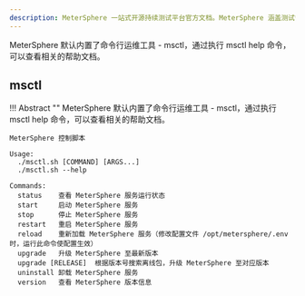 ```yaml
---
description: MeterSphere 一站式开源持续测试平台官方文档。MeterSphere 涵盖测试管理、接口测试、UI 测试和性能测试等功能，全面兼容 JMeter、Selenium 等主流开源标准，有效助力开发和测试团队充分利用云弹性进行高度可 扩展的自动化测试，加速高质量的软件交付。
---
```



MeterSphere 默认内置了命令行运维工具 - msctl，通过执行 msctl help 命令，可以查看相关的帮助文档。

## msctl

!!! Abstract "" 
    MeterSphere 默认内置了命令行运维工具 - msctl，通过执行 msctl help 命令，可以查看相关的帮助文档。

```
MeterSphere 控制脚本

Usage: 
  ./msctl.sh [COMMAND] [ARGS...]
  ./msctl.sh --help

Commands: 
  status    查看 MeterSphere 服务运行状态
  start     启动 MeterSphere 服务
  stop      停止 MeterSphere 服务
  restart   重启 MeterSphere 服务
  reload    重新加载 MeterSphere 服务（修改配置文件 /opt/metersphere/.env 时，运行此命令使配置生效）
  upgrade   升级 MeterSphere 至最新版本
  upgrade [RELEASE]  根据版本号搜索离线包，升级 MeterSphere 至对应版本
  uninstall 卸载 MeterSphere 服务
  version   查看 MeterSphere 版本信息
```
